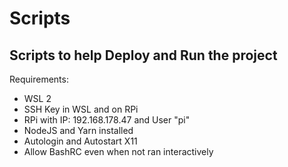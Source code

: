 # Scripts

## Scripts to help Deploy and Run the project

Requirements:

- WSL 2
- SSH Key in WSL and on RPi
- RPi with IP: 192.168.178.47 and User "pi"
- NodeJS and Yarn installed
- Autologin and Autostart X11
- Allow BashRC even when not ran interactively
